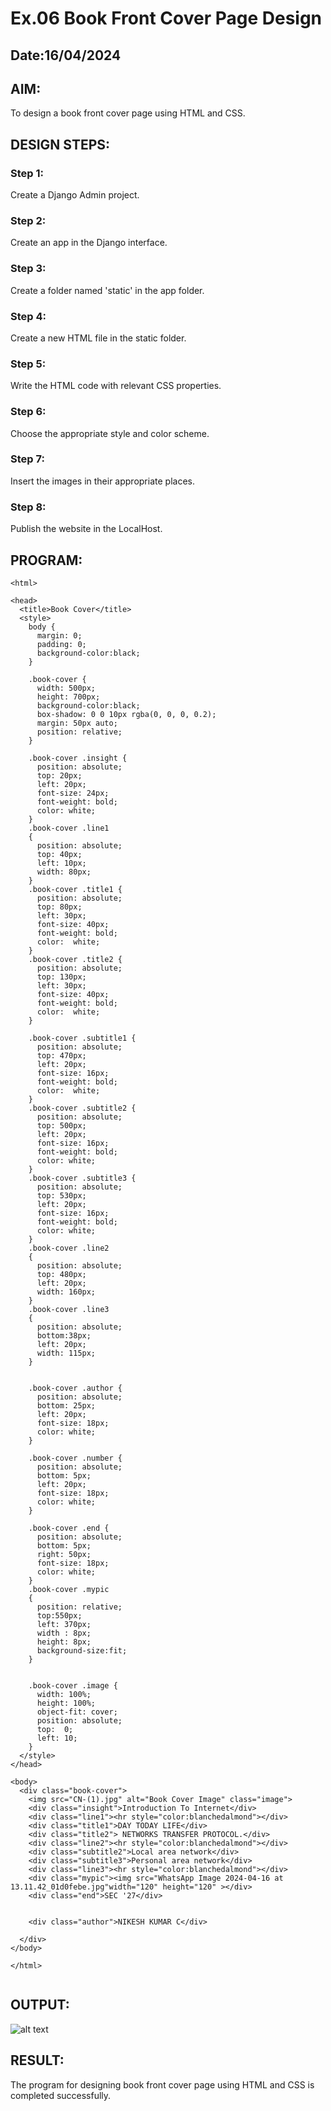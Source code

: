 # Ex.06 Book Front Cover Page Design
## Date:16/04/2024

## AIM:
To design a book front cover page using HTML and CSS.

## DESIGN STEPS:

### Step 1:
Create a Django Admin project.

### Step 2:
Create an app in the Django interface.

### Step 3:
Create a folder named 'static' in the app folder.

### Step 4:
Create a new HTML file in the static folder.

### Step 5:
Write the HTML code with relevant CSS properties.

### Step 6:
Choose the appropriate style and color scheme.

### Step 7:
Insert the images in their appropriate places.

### Step 8:
Publish the website in the LocalHost.

## PROGRAM:
```
<html>

<head>
  <title>Book Cover</title>
  <style>
    body {
      margin: 0;
      padding: 0;
      background-color:black;
    }

    .book-cover {
      width: 500px;
      height: 700px;
      background-color:black;
      box-shadow: 0 0 10px rgba(0, 0, 0, 0.2);
      margin: 50px auto;
      position: relative;
    }
    
    .book-cover .insight {
      position: absolute;
      top: 20px;
      left: 20px;
      font-size: 24px;
      font-weight: bold;
      color: white;
    }
    .book-cover .line1
    {
      position: absolute;
      top: 40px;
      left: 10px;
      width: 80px;
    }
    .book-cover .title1 {
      position: absolute;
      top: 80px;
      left: 30px;
      font-size: 40px;
      font-weight: bold;
      color:  white;
    }
    .book-cover .title2 {
      position: absolute;
      top: 130px;
      left: 30px;
      font-size: 40px;
      font-weight: bold;
      color:  white;
    }

    .book-cover .subtitle1 {
      position: absolute;
      top: 470px;
      left: 20px;
      font-size: 16px;
      font-weight: bold;
      color:  white;
    }
    .book-cover .subtitle2 {
      position: absolute;
      top: 500px;
      left: 20px;
      font-size: 16px;
      font-weight: bold;
      color: white;
    }
    .book-cover .subtitle3 {
      position: absolute;
      top: 530px;
      left: 20px;
      font-size: 16px;
      font-weight: bold;
      color: white;
    }
    .book-cover .line2
    {
      position: absolute;
      top: 480px;
      left: 20px;
      width: 160px;
    }
    .book-cover .line3
    {
      position: absolute;
      bottom:38px;
      left: 20px;
      width: 115px;
    }


    .book-cover .author {
      position: absolute;
      bottom: 25px;
      left: 20px;
      font-size: 18px;
      color: white;
    }

    .book-cover .number {
      position: absolute;
      bottom: 5px;
      left: 20px;
      font-size: 18px;
      color: white;
    }

    .book-cover .end {
      position: absolute;
      bottom: 5px;
      right: 50px;
      font-size: 18px;
      color: white;
    }
    .book-cover .mypic
    {
      position: relative;
      top:550px;
      left: 370px;
      width : 8px;
      height: 8px;
      background-size:fit;
    }


    .book-cover .image {
      width: 100%;
      height: 100%;
      object-fit: cover;
      position: absolute;
      top:  0;
      left: 10;
    }
  </style>
</head>

<body>
  <div class="book-cover">
    <img src="CN-(1).jpg" alt="Book Cover Image" class="image">
    <div class="insight">Introduction To Internet</div>
    <div class="line1"><hr style="color:blanchedalmond"></div>
    <div class="title1">DAY TODAY LIFE</div>
    <div class="title2"> NETWORKS TRANSFER PROTOCOL.</div>
    <div class="line2"><hr style="color:blanchedalmond"></div>
    <div class="subtitle2">Local area network</div>
    <div class="subtitle3">Personal area network</div>
    <div class="line3"><hr style="color:blanchedalmond"></div>
    <div class="mypic"><img src="WhatsApp Image 2024-04-16 at 13.11.42_01d0febe.jpg"width="120" height="120" ></div>
    <div class="end">SEC '27</div>
   

    <div class="author">NIKESH KUMAR C</div>

  </div>
</body>

</html>


```

## OUTPUT:


![alt text](<Screenshot 2024-04-22 084316.png>)

## RESULT:
The program for designing book front cover page using HTML and CSS is completed successfully.
